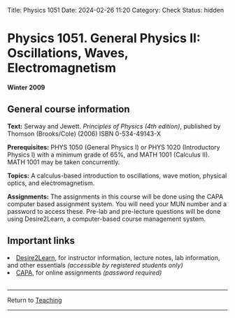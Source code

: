 Title: Physics 1051
Date: 2024-02-26 11:20
Category: Check
Status: hidden

<h1>Physics 1051. General Physics II: Oscillations, Waves, Electromagnetism</h1>



<strong>Winter 2009</strong>

<h2>General course information </h2>

<p><strong>Text:</strong> Serway and Jewett. <i>Principles of Physics (4th edition)</i>, published by Thomson (Brooks/Cole) (2006) ISBN 0-534-49143-X</p>

<p><strong>Prerequisites:</strong> PHYS 1050 (General Physics I) or PHYS 1020 (Introductory Physics I) with a minimum grade of 65%,  and MATH 1001 (Calculus II). MATH 1001 may be taken concurrently. </p>

<p><strong>Topics:</strong>  A calculus-based introduction to oscillations, wave motion, physical optics, and electromagnetism. </p>

<!--<p><strong>Lectures:</strong> MWF 12:00-12:50 (time slot 05) in IIC 2001</p>

<p><strong>Labs:</strong> All labs are held in C2039 (Section 001: T  9:00-12:00, Section 002: Th  9:00-12:00, Section 003: F  14:00-15:00, Section 007: Th  19:00-22:00). The laboratory manual is available in the bookstore (no lab notebook required).</p>
-->

<p><strong>Assignments:</strong> The assignments in this course will be done using the CAPA computer based assignment system. You will need your MUN number and a password to access these. Pre-lab and pre-lecture questions will be done using Desire2Learn, a computer-based course management system.</p>

<h2> Important links </h2>

<li> <a href="https://online.mun.ca/" title="D2L">Desire2Learn</a>, for instructor information, lecture notes, lab information, and other essentials <i>(accessible by registered students only)</i> 

<li> <a href="http://capaserv.physics.mun.ca/" title="CAPA">CAPA</a>, for online assignments <i>(password required)</i>  <br>

<br>
<hr>
<div class = "small italics">
Return to <a href="/pages/teaching.html">Teaching</a>
</div>
<hr>







